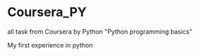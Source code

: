 # Coursera_PY
all task from Coursera by Python "Python programming basics"


My first experience in python
